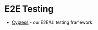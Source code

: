 # E2E Testing

- [Cypress](https://docs.cypress.io/guides/overview/why-cypress.html) - our E2E/UI testing framework.
